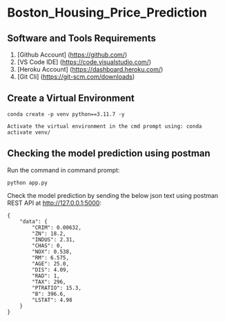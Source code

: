 # Boston_Housing_Price_Prediction

## Software and Tools Requirements

1. [Github Account] (https://github.com/)
2. [VS Code IDE] (https://code.visualstudio.com/)
3. [Heroku Account] (https://dashboard.heroku.com/)
4. [Git Cli] (https://git-scm.com/downloads)


## Create a Virtual Environment

```
conda create -p venv python==3.11.7 -y
```

```
Activate the virtual environment in the cmd prompt using: conda activate venv/
```

## Checking the model prediction using postman

Run the command in command prompt:

```
python app.py
```

Check the model prediction by sending the below json text using postman REST API at http://127.0.0.1:5000:


```
{
    "data": {
        "CRIM": 0.00632,
        "ZN": 18.2,
        "INDUS": 2.31,
        "CHAS": 0,
        "NOX": 0.538,
        "RM": 6.575,
        "AGE": 25.0,
        "DIS": 4.09,
        "RAD": 1,
        "TAX": 296,
        "PTRATIO": 15.3,
        "B": 396.6,
        "LSTAT": 4.98
    }
}

```

